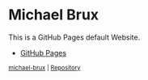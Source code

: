 # Michael Brux
This is a GitHub Pages default Website.
- [GitHub Pages](/pages/GitHubPages.md)

<sub>[michael-brux](https://michael-brux.github.io) | [Repository](https://github.com/michael-brux/michael-brux.github.io) <sub>
